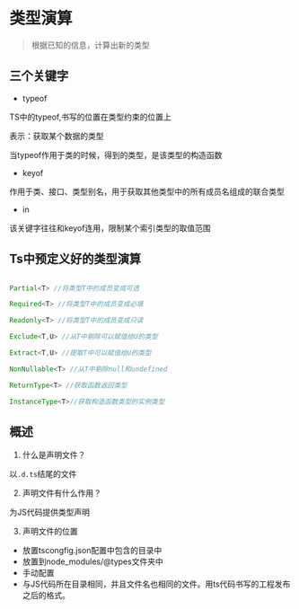 # 类型演算

> 根据已知的信息，计算出新的类型

## 三个关键字

- typeof

TS中的typeof,书写的位置在类型约束的位置上

表示：获取某个数据的类型

当typeof作用于类的时候，得到的类型，是该类型的构造函数

- keyof

作用于类、接口、类型别名，用于获取其他类型中的所有成员名组成的联合类型

- in

该关键字往往和keyof连用，限制某个索引类型的取值范围

## Ts中预定义好的类型演算

```ts

Partial<T> //将类型T中的成员变成可选

Required<T> //将类型T中的成员变成必填

Readonly<T> //将类型T中的成员变成只读

Exclude<T,U> //从T中剔除可以赋值给U的类型

Extract<T,U> //提取T中可以赋值给U的类型

NonNullable<T> //从T中剔除null和undefined

ReturnType<T> //获取函数返回类型

InstanceType<T>//获取构造函数类型的实例类型

```


## 概述

1. 什么是声明文件？

以```.d.ts```结尾的文件

2. 声明文件有什么作用？

为JS代码提供类型声明

3. 声明文件的位置

- 放置tscongfig.json配置中包含的目录中
- 放置到node_modules/@types文件夹中
- 手动配置
- 与JS代码所在目录相同，并且文件名也相同的文件。用ts代码书写的工程发布之后的格式。